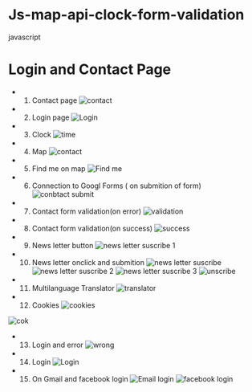 # Js-map-api-clock-form-validation
javascript
# Login and Contact Page

* 1. Contact page
![contact](https://user-images.githubusercontent.com/56125560/115824751-2c12aa80-a428-11eb-89e3-02343eb97768.png)

* 2. Login page
![Login](https://user-images.githubusercontent.com/56125560/115824769-33d24f00-a428-11eb-9efc-6df44e59923d.png)

* 3. Clock
![time](https://user-images.githubusercontent.com/56125560/115824817-46e51f00-a428-11eb-9f52-f99474986819.JPG)

* 4. Map
![contact](https://user-images.githubusercontent.com/56125560/115824869-5cf2df80-a428-11eb-98ce-964b5675e3ba.JPG)

* 5. Find me on map
![Find me](https://user-images.githubusercontent.com/56125560/115824918-6ed48280-a428-11eb-8dda-f9eae07e71dd.JPG)

* 6. Connection to Googl Forms ( on submition of form)
![conbtact submit](https://user-images.githubusercontent.com/56125560/115825106-ae9b6a00-a428-11eb-8699-4d7017aeabb2.JPG)

* 7. Contact form validation(on error)
![validation](https://user-images.githubusercontent.com/56125560/115824970-83187f80-a428-11eb-86ca-5f4e5907ad65.JPG)

* 8. Contact form validation(on success)
![success](https://user-images.githubusercontent.com/56125560/115825053-9cb9c700-a428-11eb-9cdc-7a766d134f7b.JPG)

* 9. News letter button
![news letter suscribe 1](https://user-images.githubusercontent.com/56125560/115825191-ca9f0b80-a428-11eb-81ed-bc7541be1318.JPG)

* 10. News letter onclick and submition
![news letter suscribe](https://user-images.githubusercontent.com/56125560/115825238-d8549100-a428-11eb-8d0e-2c062f347ff2.JPG)
![news letter suscribe 2](https://user-images.githubusercontent.com/56125560/115825252-db4f8180-a428-11eb-85ba-a0450a29f48f.JPG)
![news letter suscribe 3](https://user-images.githubusercontent.com/56125560/115825271-e0143580-a428-11eb-9b87-b2e9795c9ab2.JPG)
![unscribe](https://user-images.githubusercontent.com/56125560/115825278-e2768f80-a428-11eb-8d1b-8a953f3134e2.JPG)

* 11. Multilanguage Translator
![translator](https://user-images.githubusercontent.com/56125560/115825409-1d78c300-a429-11eb-92d9-26e9b82ab926.png)

* 12. Cookies
![cookies](https://user-images.githubusercontent.com/56125560/115825314-f4583280-a428-11eb-95d0-a2c50e9859da.JPG)

![cok](https://user-images.githubusercontent.com/56125560/115825333-fe7a3100-a428-11eb-82ec-558bd166ef34.JPG)

* 13. Login and error
![wrong](https://user-images.githubusercontent.com/56125560/115825328-fae6aa00-a428-11eb-8a52-b446f6db7931.JPG)

* 14. Login
![Login](https://user-images.githubusercontent.com/56125560/115825431-25d0fe00-a429-11eb-81d1-f53de28fc972.png)

* 15. On Gmail and facebook login
![Email login](https://user-images.githubusercontent.com/56125560/115825482-3b462800-a429-11eb-8905-0092405cb550.png)
![facebook login](https://user-images.githubusercontent.com/56125560/115825493-3da88200-a429-11eb-8b83-0c13fdd9db1b.JPG)






